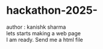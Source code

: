 # hackathon-2025-
author : kanishk sharma 
<br>
lets starts making a web page
<br>
I am ready. Send me a html file
